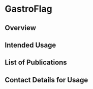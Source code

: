 # GastroFlag

## Overview


## Intended Usage


## List of Publications


## Contact Details for Usage

